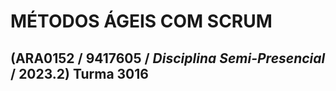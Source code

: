 # MÉTODOS ÁGEIS COM SCRUM 
## (ARA0152 / 9417605 / *Disciplina Semi-Presencial* / 2023.2) Turma 3016 

